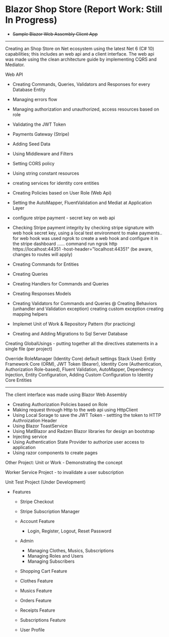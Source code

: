 # Blazor Shop Store (Report Work: Still In Progress)

* <strike>Sample Blazor Web Assembly Client App</strike>

-----------------------

Creating an Shop Store on Net ecosystem using the latest Net 6 (C# 10) capabilities; this includes an web api and a client interface. The web api was made using the clean architecture guide by implementing CQRS and Mediator.

Web API
* Creating Commands, Queries, Validators and Responses for every Database Entity
* Managing errors flow
* Managing authorization and unauthorized, access resources based on role
* Validating the JWT Token
* Payments Gateway (Stripe)
* Adding Seed Data
* Using Middleware and Filters
* Setting CORS policy
* Using string constant resources
* creating services for identity core entities
* Creating Policies based on User Role (Web Api)
* Setting the AutoMapper, FluentValidation and Mediat at Application Layer
* configure stripe payment - secret key on web api

* Checking Stripe payment integrity by checking stripe signature with web hook secret key, using a local test environment to make payments.. for web hook was used ngrok to create a web hook and configure it in the stripe dashboard ...... command run ngrok http https://localhost:44351 -host-header="localhost:44351" (be aware, changes to routes will apply)



* Creating Commands for Entities
* Creating Queries
* Creating Handlers for Commands and Queries
* Creating Responses Models
* Creating Validators for Commands and Queries
@ Creating Behaviors (unhandler and Validation exception)
creating custom exception
creating mapping helpers

* Implemet Unit of Work & Repository Pattern (for practicing)
* Creating and Adding Migrations to Sql Server Database

Creating GlobalUsings - putting together all the directives statements in a single file (per project)

Override RoleManager (Identity Core) default settings
Stack Used: Entity Framework Core (ORM), JWT Token (Bearer), Identity Core (Authentication, Authorization Role-based), Fluent Validation, AutoMapper, Dependency Injection, Entity Configuration, Adding Custom Configuration to Identity Core Entities


----------
The client interface was made using Blazor Web Assembly

* Creating Authorization Policies based on Role
* Making request through Http to the web api using HttpClient
* Using Local Sorage to save the JWT Token - settting the token to HTTP Authroization Header
* Using Blazor ToastService
* Using MatBlazor and Radzen Blazor libraries for design an bootstrap
* Injecting service
* Using Authentication State Provider to authorize user access to application
* Using razor components to create pages



Other Project: Unit or Work - Demonstrating the concept


Worker Service Project - to invalidate a user subscription

Unit Test Project (Under Development)


* Features
	* Stripe Checkout
	* Stripe Subscription Manager

	* Account Feature
		* Login, Register, Logout, Reset Password
	* Admin
		* Managing Clothes, Musics, Subscriptions
		* Managing Roles and Users
		* Managing Subscribers
	* Shopping Cart Feature
	* Clothes Feature
	* Musics Feature
	* Orders Feature
	* Receipts Feature
	* Subscriptions Feature
	* User Profile
